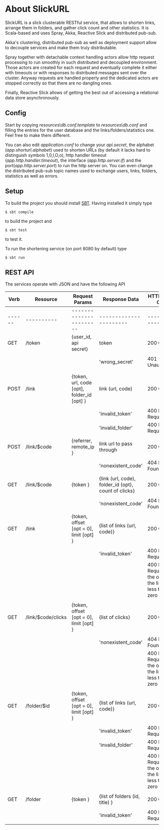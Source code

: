 # About SlickURL
 SlickURL is a slick clusterable RESTful service, that allows to shorten links, arrange them in folders,
 and gather click count and other statistics. It is Scala-based and uses Spray, Akka, Reactive Slick and distributed pub-sub.
 
 Akka's clustering, distributed pub-sub as well as deployment support allow to decouple services and make them truly distributable.
 
 Spray together with detachable context handling actors allow http request processing to run smoothly in such
 distributed and decoupled environment. Those actors are created for each request and eventually complete it
 either with timeouts or with responses to distributed messages sent over the cluster. Anyway requests
 are handled properly and the dedicated actors are stopped correctly so that there are no dangling ones.
 
 Finally, Reactive Slick allows of getting the best out of accessing a relational data store asynchronously.
 
## Config
 Start by copying *resources\db.conf.template* to *resources\db.conf* and filling the entries for the user database and the links/folders/statistics one. Feel free to make them different.
 
 You can also edit *application.conf* to change your *api.secret*, the alphabet (*app.shorturl.alphabet*) used to shorten URLs (by
 default it lacks hard to distinguish symbols 1,0,l,O,o), http handler timeout (*app.http.handler.timeout*), the interface (*app.http.server.if*) and the port(*app.http.server.port*) to run the http server on. You can even change the distributed pub-sub topic names used to exchange users, links, folders, statistics as well as errors.
 
## Setup
 To build the project you should install [SBT](http://www.scala-sbt.org/). Having installed it simply type
 
```
$ sbt compile
```

to build the project and 

```
$ sbt test
```

to test it.

 To run the shortening service (on port 8080 by default) type
 
```
$ sbt run
```

## REST API
The services operate with JSON and have the following API

| Verb   | Resource           | Request Params                             | Response Data                                        | HTTP Status Code                                              |
|--------|--------------------|--------------------------------------------|------------------------------------------------------|---------------------------------------------------------------|
| ------ | ----------         | -----------------------                    | ----------------------                               | ------------------                                            |
| GET    | /token             | {user_id, api secret}                      | token                                                | 200 OK                                                        |
|        |                    |                                            |                                                      |                                                               |
|        |                    |                                            | 'wrong_secret'                                       | 401 Unauthorized                                              |
|        |                    |                                            |                                                      |                                                               |
|        |                    |                                            |                                                      |                                                               |
| POST   | /link              | {token, url, code [opt], folder_id [opt] } | link (url, code)                                     | 200 OK                                                        |
|        |                    |                                            |                                                      |                                                               |
|        |                    |                                            | 'invalid_token'                                      | 400 Bad Request                                               |
|        |                    |                                            | 'invalid_folder'                                     | 400 Bad Request                                               |
|        |                    |                                            |                                                      |                                                               |
| POST   | /link/$code        | {referrer, remote_ip }                     | link url to pass through                             | 200 OK                                                        |
|        |                    |                                            |                                                      |                                                               |
|        |                    |                                            | 'nonexistent_code'                                   | 404 Not Found                                                 |
|        |                    |                                            |                                                      |                                                               |
| GET    | /link/$code        | {token }                                   | {link (url, code), folder_id (opt), count of clicks} | 200 OK                                                        |
|        |                    |                                            |                                                      |                                                               |
|        |                    |                                            | 'nonexistent_code'                                   | 404 Not Found                                                 |
|        |                    |                                            |                                                      |                                                               |
| GET    | /link              | {token, offset [opt = 0], limit [opt] }    | {list of links (url, code)}                          | 200 OK                                                        |
|        |                    |                                            |                                                      |                                                               |
|        |                    |                                            | 'invalid_token'                                      | 400 Bad Request                                               |
|        |                    |                                            |                                                      | 400 Bad Request if the offset or the limit are less than zero |
|        |                    |                                            |                                                      |                                                               |
| GET    | /link/$code/clicks | {token, offset [opt = 0], limit [opt] }    | {list of clicks}                                     | 200 OK                                                        |
|        |                    |                                            |                                                      |                                                               |
|        |                    |                                            | 'nonexistent_code'                                   | 404 Not Found                                                 |
|        |                    |                                            |                                                      | 400 Bad Request if the offset or the limit are less than zero |
|        |                    |                                            |                                                      |                                                               |
| GET    | /folder/$id        | {token, offset [opt = 0], limit [opt] }    | {list of links (url, code)}                          | 200 OK                                                        |
|        |                    |                                            |                                                      |                                                               |
|        |                    |                                            | 'invalid_token'                                      | 400 Bad Request                                               |
|        |                    |                                            | 'invalid_folder'                                     | 400 Bad Request                                               |
|        |                    |                                            |                                                      | 400 Bad Request if the offset or the limit are less than zero |
|        |                    |                                            |                                                      |                                                               |
| GET    | /folder            | {token }                                   | {list of folders (id, title) }                       | 200 OK                                                        |
|        |                    |                                            |                                                      |                                                               |
|        |                    |                                            | 'invalid_token'                                      | 400 Bad Request                                               |
|        |                    |                                            |                                                      |                                                               |